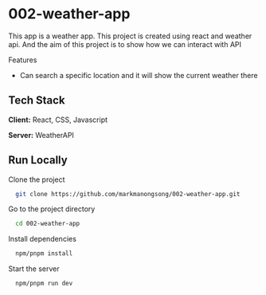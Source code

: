 # 002-weather-app

This app is a weather app. This project is created using react and weather api. And the aim of this project is to show how we can interact with API

Features
- Can search a specific location and it will show the current weather there

## Tech Stack

**Client:** React, CSS, Javascript

**Server:** WeatherAPI


## Run Locally

Clone the project

```bash
  git clone https://github.com/markmanongsong/002-weather-app.git
```

Go to the project directory

```bash
  cd 002-weather-app

```

Install dependencies

```bash
  npm/pnpm install
```

Start the server

```bash
  npm/pnpm run dev
```
